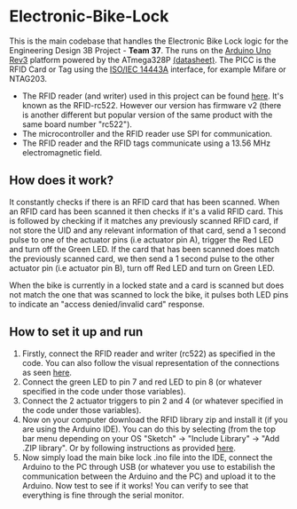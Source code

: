 # Electronic-Bike-Lock
This is the main codebase that handles the Electronic Bike Lock logic for the Engineering Design 3B Project - __Team 37__. The runs on the [Arduino Uno Rev3](https://store.arduino.cc/usa/arduino-uno-rev3) platform powered by the ATmega328P [(datasheet)](http://ww1.microchip.com/downloads/en/DeviceDoc/Atmel-42735-8-bit-AVR-Microcontroller-ATmega328-328P_Datasheet.pdf). The PICC is the RFID Card or Tag using the [ISO/IEC 14443A](https://en.wikipedia.org/wiki/ISO/IEC_14443) interface, for example Mifare or NTAG203.

* The RFID reader (and writer) used in this project can be found [here](https://www.jaycar.com.au/arduino-compatible-rfid-read-and-write-kit/p/XC4506). It's known as the RFID-rc522. However our version has firmware v2 (there is another different but popular version of the same product with the same board number "rc522").
* The microcontroller and the RFID reader use SPI for communication.
* The RFID reader and the RFID tags communicate using a 13.56 MHz electromagnetic field.

## How does it work?

It constantly checks if there is an RFID card that has been scanned. When an RFID card has been scanned it then checks if it's a valid RFID card. This is followed by checking if it matches any previously scanned RFID card, if not store the UID and any relevant information of that card, send a 1 second pulse to one of the actuator pins (i.e actuator pin A), trigger the Red LED and turn off the Green LED. If the card that has been scanned does match the previously scanned card, we then send a 1 second pulse to the other actuator pin (i.e actuator pin B), turn off Red LED and turn on Green LED.

When the bike is currently in a locked state and a card is scanned but does not match the one that was scanned to lock the bike, it pulses both LED pins to indicate an "access denied/invalid card" response.

## How to set it up and run

1. Firstly, connect the RFID reader and writer (rc522) as specified in the code. You can also follow the visual representation of the connections as seen [here](RFID&#32Pin&#32Layout.png).
2. Connect the green LED to pin 7 and red LED to pin 8 (or whatever specified in the code under those variables).
3. Connect the 2 actuator triggers to pin 2 and 4 (or whatever specified in the code under those variables).
4. Now on your computer download the RFID library zip and install it (if you are using the Arduino IDE). You can do this by selecting (from the top bar menu depending on your OS "Sketch" -> "Include Library" -> "Add .ZIP library". Or by following instructions as provided [here](https://www.arduino.cc/en/Guide/Libraries).
5. Now simply load the main bike lock .ino file into the IDE, connect the Arduino to the PC through USB (or whatever you use to estabilish the communication between the Arduino and the PC) and upload it to the Arduino. Now test to see if it works! You can verify to see that everything is fine through the serial monitor.
